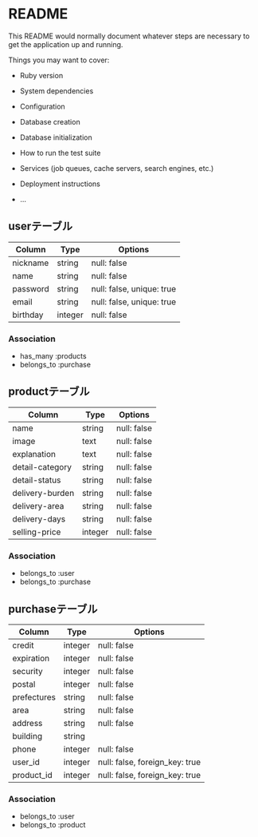 # README

This README would normally document whatever steps are necessary to get the
application up and running.

Things you may want to cover:

* Ruby version

* System dependencies

* Configuration

* Database creation

* Database initialization

* How to run the test suite

* Services (job queues, cache servers, search engines, etc.)

* Deployment instructions

* ...

## userテーブル

|Column|Type|Options|
|------|----|-------|
|nickname|string|null: false|
|name|string|null: false|
|password|string|null: false, unique: true|
|email|string|null: false, unique: true|
|birthday|integer|null: false|


### Association
- has_many :products
- belongs_to :purchase

## productテーブル

|Column|Type|Options|
|------|----|-------|
|name|string|null: false|
|image|text|null: false|
|explanation|text|null: false|
|detail-category|string|null: false|
|detail-status|string|null: false|
|delivery-burden|string|null: false|
|delivery-area|string|null: false|
|delivery-days|string|null: false|
|selling-price|integer|null: false|

### Association
- belongs_to :user
- belongs_to :purchase

## purchaseテーブル

|Column|Type|Options|
|------|----|-------|
|credit|integer|null: false|
|expiration|integer|null: false|
|security|integer|null: false|
|postal|integer|null: false|
|prefectures|string|null: false|
|area|string|null: false|
|address|string|null: false|
|building|string||
|phone|integer|null: false|
|user_id|integer|null: false, foreign_key: true|
|product_id|integer|null: false, foreign_key: true|

### Association
- belongs_to :user
- belongs_to :product